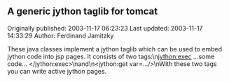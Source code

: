 ## A generic jython taglib for tomcat 
Originally published: 2003-11-17 06:23:23 
Last updated: 2003-11-17 14:33:29 
Author: Ferdinand Jamitzky 
 
These java classes implement a jython taglib which can be used to embed jython code into jsp pages. It consists of two tags:\n<jython:exec> ...some code... </jython:exec>\nand\n<jython:get var=.../>\nWith these two tags you can write active jython pages.